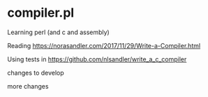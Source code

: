 # compiler.pl

Learning perl (and c and assembly)

Reading https://norasandler.com/2017/11/29/Write-a-Compiler.html

Using tests in https://github.com/nlsandler/write_a_c_compiler


changes to develop


more changes